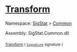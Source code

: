 # [Transform](./BasicMetadataExtraction-100663456.md)

Namespace: [SigStat]() > [Common](./../README.md)

Assembly: SigStat.Common.dll

<sub>[Transform](./BasicMetadataExtraction-100663456.md) ( [`Signature`](./../Signature.md) signature )</sub>&nbsp;&nbsp;&nbsp;&nbsp;&nbsp;&nbsp;&nbsp;&nbsp;&nbsp;<sub></sub>
